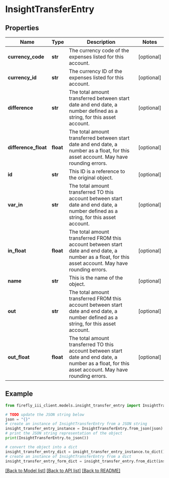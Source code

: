# InsightTransferEntry


## Properties

Name | Type | Description | Notes
------------ | ------------- | ------------- | -------------
**currency_code** | **str** | The currency code of the expenses listed for this account. | [optional] 
**currency_id** | **str** | The currency ID of the expenses listed for this account. | [optional] 
**difference** | **str** | The total amount transferred between start date and end date, a number defined as a string, for this asset account. | [optional] 
**difference_float** | **float** | The total amount transferred between start date and end date, a number as a float, for this asset account. May have rounding errors. | [optional] 
**id** | **str** | This ID is a reference to the original object. | [optional] 
**var_in** | **str** | The total amount transferred TO this account between start date and end date, a number defined as a string, for this asset account. | [optional] 
**in_float** | **float** | The total amount transferred FROM this account between start date and end date, a number as a float, for this asset account. May have rounding errors. | [optional] 
**name** | **str** | This is the name of the object. | [optional] 
**out** | **str** | The total amount transferred FROM this account between start date and end date, a number defined as a string, for this asset account. | [optional] 
**out_float** | **float** | The total amount transferred TO this account between start date and end date, a number as a float, for this asset account. May have rounding errors. | [optional] 

## Example

```python
from firefly_iii_client.models.insight_transfer_entry import InsightTransferEntry

# TODO update the JSON string below
json = "{}"
# create an instance of InsightTransferEntry from a JSON string
insight_transfer_entry_instance = InsightTransferEntry.from_json(json)
# print the JSON string representation of the object
print(InsightTransferEntry.to_json())

# convert the object into a dict
insight_transfer_entry_dict = insight_transfer_entry_instance.to_dict()
# create an instance of InsightTransferEntry from a dict
insight_transfer_entry_form_dict = insight_transfer_entry.from_dict(insight_transfer_entry_dict)
```
[[Back to Model list]](../README.md#documentation-for-models) [[Back to API list]](../README.md#documentation-for-api-endpoints) [[Back to README]](../README.md)


